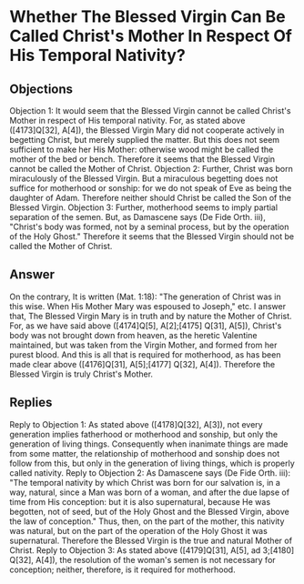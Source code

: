 # Whether The Blessed Virgin Can Be Called Christ's Mother In Respect Of His Temporal Nativity?
## Objections
Objection 1: It would seem that the Blessed Virgin cannot be called Christ's Mother in respect of His temporal nativity. For, as stated above ([4173]Q[32], A[4]), the Blessed Virgin Mary did not cooperate actively in begetting Christ, but merely supplied the matter. But this does not seem sufficient to make her His Mother: otherwise wood might be called the mother of the bed or bench. Therefore it seems that the Blessed Virgin cannot be called the Mother of Christ.
Objection 2: Further, Christ was born miraculously of the Blessed Virgin. But a miraculous begetting does not suffice for motherhood or sonship: for we do not speak of Eve as being the daughter of Adam. Therefore neither should Christ be called the Son of the Blessed Virgin.
Objection 3: Further, motherhood seems to imply partial separation of the semen. But, as Damascene says (De Fide Orth. iii), "Christ's body was formed, not by a seminal process, but by the operation of the Holy Ghost." Therefore it seems that the Blessed Virgin should not be called the Mother of Christ.
## Answer
On the contrary, It is written (Mat. 1:18): "The generation of Christ was in this wise. When His Mother Mary was espoused to Joseph," etc.
I answer that, The Blessed Virgin Mary is in truth and by nature the Mother of Christ. For, as we have said above ([4174]Q[5], A[2];[4175] Q[31], A[5]), Christ's body was not brought down from heaven, as the heretic Valentine maintained, but was taken from the Virgin Mother, and formed from her purest blood. And this is all that is required for motherhood, as has been made clear above ([4176]Q[31], A[5];[4177] Q[32], A[4]). Therefore the Blessed Virgin is truly Christ's Mother.
## Replies
Reply to Objection 1: As stated above ([4178]Q[32], A[3]), not every generation implies fatherhood or motherhood and sonship, but only the generation of living things. Consequently when inanimate things are made from some matter, the relationship of motherhood and sonship does not follow from this, but only in the generation of living things, which is properly called nativity.
Reply to Objection 2: As Damascene says (De Fide Orth. iii): "The temporal nativity by which Christ was born for our salvation is, in a way, natural, since a Man was born of a woman, and after the due lapse of time from His conception: but it is also supernatural, because He was begotten, not of seed, but of the Holy Ghost and the Blessed Virgin, above the law of conception." Thus, then, on the part of the mother, this nativity was natural, but on the part of the operation of the Holy Ghost it was supernatural. Therefore the Blessed Virgin is the true and natural Mother of Christ.
Reply to Objection 3: As stated above ([4179]Q[31], A[5], ad 3;[4180] Q[32], A[4]), the resolution of the woman's semen is not necessary for conception; neither, therefore, is it required for motherhood.